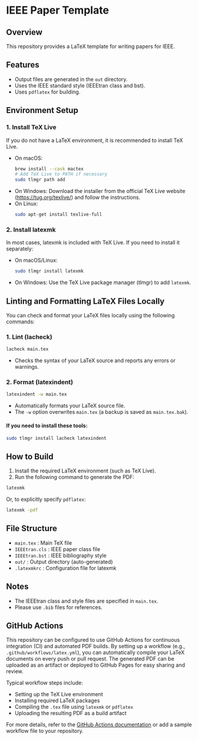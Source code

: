 # IEEE Paper Template

## Overview
This repository provides a LaTeX template for writing papers for IEEE.

## Features
- Output files are generated in the `out` directory.
- Uses the IEEE standard style (IEEEtran class and bst).
- Uses `pdflatex` for building.

## Environment Setup
### 1. Install TeX Live
If you do not have a LaTeX environment, it is recommended to install TeX Live.
- On macOS:
  ```sh
  brew install --cask mactex
  # Add TeX Live to PATH if necessary
  sudo tlmgr path add
  ```
- On Windows:
  Download the installer from the official TeX Live website (https://tug.org/texlive/) and follow the instructions.
- On Linux:
  ```sh
  sudo apt-get install texlive-full
  ```

### 2. Install latexmk
In most cases, latexmk is included with TeX Live. If you need to install it separately:
- On macOS/Linux:
  ```sh
  sudo tlmgr install latexmk
  ```
- On Windows:
  Use the TeX Live package manager (tlmgr) to add `latexmk`.

## Linting and Formatting LaTeX Files Locally
You can check and format your LaTeX files locally using the following commands:

### 1. Lint (lacheck)
```sh
lacheck main.tex
```
- Checks the syntax of your LaTeX source and reports any errors or warnings.

### 2. Format (latexindent)
```sh
latexindent -w main.tex
```
- Automatically formats your LaTeX source file.
- The `-w` option overwrites `main.tex` (a backup is saved as `main.tex.bak`).

#### If you need to install these tools:
```sh
sudo tlmgr install lacheck latexindent
```

## How to Build
1. Install the required LaTeX environment (such as TeX Live).
2. Run the following command to generate the PDF:

```sh
latexmk
```

Or, to explicitly specify `pdflatex`:

```sh
latexmk -pdf
```

## File Structure
- `main.tex` : Main TeX file
- `IEEEtran.cls` : IEEE paper class file
- `IEEEtran.bst` : IEEE bibliography style
- `out/` : Output directory (auto-generated)
- `.latexmkrc` : Configuration file for latexmk

## Notes
- The IEEEtran class and style files are specified in `main.tex`.
- Please use `.bib` files for references.

## GitHub Actions
This repository can be configured to use GitHub Actions for continuous integration (CI) and automated PDF builds. By setting up a workflow (e.g., `.github/workflows/latex.yml`), you can automatically compile your LaTeX documents on every push or pull request. The generated PDF can be uploaded as an artifact or deployed to GitHub Pages for easy sharing and review.

Typical workflow steps include:
- Setting up the TeX Live environment
- Installing required LaTeX packages
- Compiling the `.tex` file using `latexmk` or `pdflatex`
- Uploading the resulting PDF as a build artifact

For more details, refer to the [GitHub Actions documentation](https://docs.github.com/en/actions) or add a sample workflow file to your repository.
